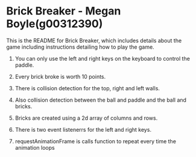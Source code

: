 # Brick Breaker - Megan Boyle(g00312390)

This is the README for Brick Breaker, which includes details about the game including instructions detailing how to play the game.

1. You can only use the left and right keys on the keyboard to control  the paddle.

1. Every brick broke is worth 10 points.

1. There is collision detection for the top, right and left walls.

1. Also collision detection between the ball and paddle and the ball and bricks.

1. Bricks are  created using a 2d array of columns and rows.

1. There is two event listenerrs for the left and right keys.

1. requestAnimationFrame is calls function to repeat every time the animation loops

